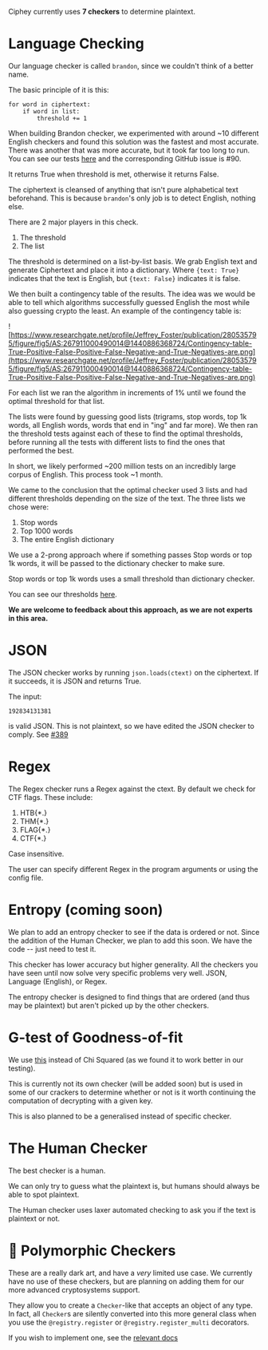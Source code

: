 Ciphey currently uses **7 checkers** to determine plaintext.

# Language Checking
Our language checker is called `brandon`, since we couldn't think of a better name.

The basic principle of it is this:

```
for word in ciphertext:
    if word in list:
        threshold += 1
```

When building Brandon checker, we experimented with around ~10 different English checkers and found this solution was the fastest and most accurate. There was another that was more accurate, but it took far too long to run. You can see our tests [here](https://github.com/Ciphey/CipheyDocs/blob/master/docs/lc2.rst) and the corresponding GitHub issue is #90.

It returns True when threshold is met, otherwise it returns False.

The ciphertext is cleansed of anything that isn't pure alphabetical text beforehand. This is because `brandon`'s only job is to detect English, nothing else.

There are 2 major players in this check.
1. The threshold
2. The list

The threshold is determined on a list-by-list basis. We grab English text and generate Ciphertext and place it into a dictionary. Where `{text: True}` indicates that the text is English, but `{text: False}` indicates it is false.

We then built a contingency table of the results. The idea was we would be able to tell which algorithms successfully guessed English the most while also guessing crypto the least. An example of the contingency table is:

![https://www.researchgate.net/profile/Jeffrey_Foster/publication/280535795/figure/fig5/AS:267911000490014@1440886368724/Contingency-table-True-Positive-False-Positive-False-Negative-and-True-Negatives-are.png](https://www.researchgate.net/profile/Jeffrey_Foster/publication/280535795/figure/fig5/AS:267911000490014@1440886368724/Contingency-table-True-Positive-False-Positive-False-Negative-and-True-Negatives-are.png)

For each list we ran the algorithm in increments of 1% until we found the optimal threshold for that list.

The lists were found by guessing good lists (trigrams, stop words, top 1k words, all English words, words that end in "ing" and far more). We then ran the threshold tests against each of these to find the optimal thresholds, before running all the tests with different lists to find the ones that performed the best.

In short, we likely performed ~200 million tests on an incredibly large corpus of English. This process took ~1 month.

We came to the conclusion that the optimal checker used 3 lists and had different thresholds depending on the size of the text.
The three lists we chose were:
1. Stop words
2. Top 1000 words
3. The entire English dictionary

We use a 2-prong approach where if something passes Stop words or top 1k words, it will be passed to the dictionary checker to make sure.

Stop words or top 1k words uses a small threshold than dictionary checker.

You can see our thresholds [here](https://github.com/Ciphey/CipheyDists/blob/master/cipheydists/brandon/english.json).

**We are welcome to feedback about this approach, as we are not experts in this area.**

# JSON
The JSON checker works by running `json.loads(ctext)` on the ciphertext. If it succeeds, it is JSON and returns True.

The input:
```
192834131381
```

is valid JSON. This is not plaintext, so we have edited the JSON checker to comply. See [#389](https://github.com/Ciphey/Ciphey/issues/389)

# Regex
The Regex checker runs a Regex against the ctext. By default we check for CTF flags. These include:
1. HTB{*.}
2. THM{*.}
3. FLAG{*.}
4. CTF{*.}

Case insensitive.

The user can specify different Regex in the program arguments or using the config file.
# Entropy (coming soon)
We plan to add an entropy checker to see if the data is ordered or not. Since the addition of the Human Checker, we plan to add this soon. We have the code -- just need to test it.

This checker has lower accuracy but higher generality. All the checkers you have seen until now solve very specific problems very well. JSON, Language (English), or Regex.

The entropy checker is designed to find things that are ordered (and thus may be plaintext) but aren't picked up by the other checkers.

# G-test of Goodness-of-fit
We use [this](https://en.wikipedia.org/wiki/G-test) instead of Chi Squared (as we found it to work better in our testing).

This is currently not its own checker (will be added soon) but is used in some of our crackers to determine whether or not is it worth continuing the computation of decrypting with a given key.

This is also planned to be a generalised instead of specific checker.

# The Human Checker
The best checker is a human.

We can only try to guess what the plaintext is, but humans should always be able to spot plaintext.

The Human checker uses laxer automated checking to ask you if the text is plaintext or not.

# 🧙 Polymorphic Checkers
These are a really dark art, and have a *very* limited use case. We currently have no use of these checkers, but are planning on adding them for our more advanced cryptosystems support.

They allow you to create a `Checker`-like that accepts an object of any type. In fact, all `Checker`s are silently converted into this more general class when you use the `@registry.register` or `@registry.register_multi` decorators.

If you wish to implement one, see the [relevant docs](https://github.com/Ciphey/Ciphey/wiki/Extending-Ciphey)